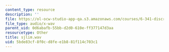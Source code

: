```yaml
---
content_type: resource
description: ''
file: https://ol-ocw-studio-app-qa.s3.amazonaws.com/courses/6-341-discrete-time-signal-processing-fall-2005/5bde83cf8f0cd8fee1b881f114c703c1_sjlim.wav
file_type: audio/x-wav
parent_uid: 0d6abafb-55bb-d2d0-610e-ff377147d3aa
resourcetype: Other
title: sjlim.wav
uid: 5bde83cf-8f0c-d8fe-e1b8-81f114c703c1
---
```


